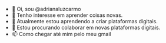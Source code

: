 - 👋 Oi, sou @adrianaluzcarmo
- 👀 Tenho interesse em aprender coisas novas.
- 🌱 Atualmente estou aprendendo a criar plataformas digitais.
- 💞️ Estou procurando colaborar em novas plataformas digitais.
- 📫 Como chegar até mim pelo meu gmail

<!---
adrianaluzcarmo/adrianaluzcarmo is a ✨ special ✨ repository because its `README.md` (this file) appears on your GitHub profile.
You can click the Preview link to take a look at your changes.
--->

